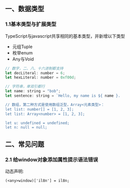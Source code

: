 ## 一、数据类型

### 1.1基本类型与扩展类型

TypeScript与javascript共享相同的基本类型，并新增以下类型

- 元组Tuple
- 枚举enum
- Any与Void

```js
// 数字，二、八、十六进制都支持
let decLiteral: number = 6;
let hexLiteral: number = 0xf00d;

// 字符串，单双引都行
let name: string = "bob";
let sentence: string = `Hello, my name is ${ name }.

// 数组，第二种方式是使用数组泛型，Array<元素类型>：
let list: number[] = [1, 2, 3];
let list: Array<number> = [1, 2, 3];

let u: undefined = undefined;
let n: null = null;
```

## 二、常见问题

### 2.1 给window对象添加属性提示语法错误

动态声明:

```
(<any>window)['il8n'] = il8n;
```

